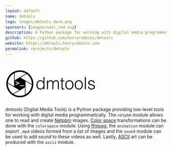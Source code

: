 ```yaml
---
layout: default
name: dmtools
logo: images/dmtools_dark.png
sponsors: [images/seal_red.svg]
description: A Python package for working with digital media programmatically
github: https://github.com/henryrobbins/dmtools
website: https://dmtools.henryrobbins.com
permalink: /projects/dmtools
---
```


[//]: # "TODO: Improve the project description."

# <img alt="dmtools" src="../images/dmtools_dark.png" height="90">

dmtools (Digital Media Tools) is a Python package providing low-level tools for
working with digital media programmatically. The `netpbm` module allows one to
read and create [Netpbm](http://netpbm.sourceforge.net/) images.
[Color space](https://wikipedia.org/wiki/Color_space) transformations can be
done with the `colorspace` module. Using [ffmpeg](http://ffmpeg.org/about.html),
the `animation` module can export `.mp4` videos formed from a list of images
and the `sound` module can be used to add sound to these videos as well.
Lastly, [ASCII](https://wikipedia.org/wiki/ASCII) art can be produced with
the `ascii` module.
